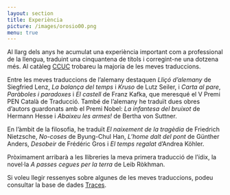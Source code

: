```yaml
---
layout: section
title: Experiència
picture: /images/orosio00.png
menu: true
---
```


Al llarg dels anys he acumulat una experiència important com a professional de la llengua, traduint una cinquantena de títols i corregint-ne una dotzena més. Al catàleg [CCUC](https://ccuc.csuc.cat/discovery/search?query=creator,contains,Joan%20Ferrarons,AND&tab=TOT&search_scope=DiscoveryNetwork&sortby=date_d&vid=34CSUC_NETWORK:CSUC_CCUC_UNION&facet=rtype,include,books&lang=ca&mode=advanced&offset=0) trobareu la majoria de les meves traduccions.

Entre les meves traduccions de l’alemany destaquen <i>Lliçó d’alemany</i> de Siegfried Lenz, <i>La balança del temps</i> i <i>Kruso</i> de Lutz Seiler, i <i>Carta al pare</i>, <i>Paràboles i paradoxes</i> i <i>El castell</i> de Franz Kafka, que meresqué el V Premi PEN Català de Traducció. També de l’alemany he traduït dues obres d’autors guardonats amb el Premi Nobel: <i>La infantesa del bruixot</i> de Hermann Hesse i <i>Abaixeu les armes!</i> de Bertha von Suttner.

En l’àmbit de la filosofia, he traduït <i>El naixement de la tragèdia</i> de Friedrich Nietzsche, <i>No-coses</i> de Byung-Chul Han, <i>L’home dalt del pont</i> de Günther Anders, <i>Desobeir</i> de Frédéric Gros i <i>El temps regalat</i> d’Andrea Köhler.

Pròximament arribarà a les llibreries la meva primera traducció de l’ídix, la novel·la <i>A passes cegues per la terra</i> de Leib Ròkhman.

Si voleu llegir ressenyes sobre algunes de les meves traduccions, podeu consultar la base de dades [Traces](https://traces.uab.cat/search?ln=ca&sc=1&p=Joan+Ferrarons&f=&action_search=Cerca&c=tracesref&c=tracesbib&c=videos).
